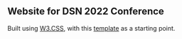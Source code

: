 ## Website for DSN 2022 Conference

Built using [W3.CSS](https://www.w3schools.com/w3css/default.asp), with this [template](https://www.w3schools.com/w3css/tryw3css_templates_portfolio.htm) as a starting point.
